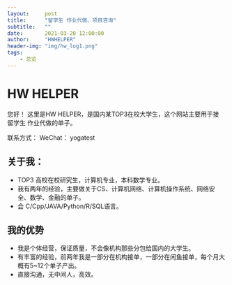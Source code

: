 ```yaml
---
layout:     post
title:      "留学生 作业代做、项目咨询"
subtitle:   ""
date:       2021-03-20 12:00:00
author:     "HWHELPER"
header-img: "img/hw_log1.png"
tags: 
    - 总览
---
```


# HW HELPER

您好！ 这里是HW HELPER，是国内某TOP3在校大学生，这个网站主要用于接 留学生 作业代做的单子。

联系方式：
WeChat： yogatest

## 关于我： 
- TOP3 高校在校研究生，计算机专业，本科数学专业。
- 我有两年的经验，主要做关于CS、计算机网络、计算机操作系统、网络安全、数学、金融的单子。
- 会 C/Cpp/JAVA/Python/R/SQL语言。

## 我的优势
- 我是个体经营，保证质量，不会像机构那些分包给国内的大学生。
- 有丰富的经验，前两年我是一部分在机构接单，一部分在闲鱼接单，每个月大概有5~12个单子产出。
- 直接沟通，无中间人，高效。

